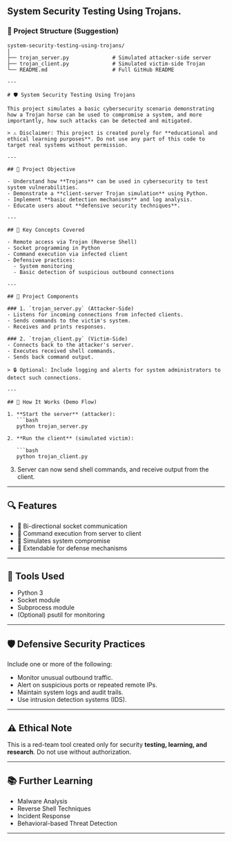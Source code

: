 ## System Security Testing Using Trojans.

### 📁 Project Structure (Suggestion)

```
system-security-testing-using-trojans/
│
├── trojan_server.py              # Simulated attacker-side server
├── trojan_client.py              # Simulated victim-side Trojan
└── README.md                     # Full GitHub README

---

# 🛡️ System Security Testing Using Trojans

This project simulates a basic cybersecurity scenario demonstrating how a Trojan horse can be used to compromise a system, and more importantly, how such attacks can be detected and mitigated.

> ⚠️ Disclaimer: This project is created purely for **educational and ethical learning purposes**. Do not use any part of this code to target real systems without permission.

---

## 📌 Project Objective

- Understand how **Trojans** can be used in cybersecurity to test system vulnerabilities.
- Demonstrate a **client-server Trojan simulation** using Python.
- Implement **basic detection mechanisms** and log analysis.
- Educate users about **defensive security techniques**.

---

## 🎯 Key Concepts Covered

- Remote access via Trojan (Reverse Shell)
- Socket programming in Python
- Command execution via infected client
- Defensive practices:
  - System monitoring
  - Basic detection of suspicious outbound connections

---

## 📂 Project Components

### 1. `trojan_server.py` (Attacker-Side)
- Listens for incoming connections from infected clients.
- Sends commands to the victim's system.
- Receives and prints responses.

### 2. `trojan_client.py` (Victim-Side)
- Connects back to the attacker's server.
- Executes received shell commands.
- Sends back command output.

> 🔒 Optional: Include logging and alerts for system administrators to detect such connections.

---

## 🚀 How It Works (Demo Flow)

1. **Start the server** (attacker):
   ```bash
   python trojan_server.py

2. **Run the client** (simulated victim):

   ```bash
   python trojan_client.py
   ```

3. Server can now send shell commands, and receive output from the client.

---

## 🔍 Features

* 🔁 Bi-directional socket communication
* 📜 Command execution from server to client
* 🧪 Simulates system compromise
* 🚨 Extendable for defense mechanisms

---

## 🧰 Tools Used

* Python 3
* Socket module
* Subprocess module
* (Optional) psutil for monitoring

---

## 🛡️ Defensive Security Practices

Include one or more of the following:

* Monitor unusual outbound traffic.
* Alert on suspicious ports or repeated remote IPs.
* Maintain system logs and audit trails.
* Use intrusion detection systems (IDS).

---

## ⚠️ Ethical Note

This is a red-team tool created only for security **testing, learning, and research**. Do not use without authorization.

---

## 📚 Further Learning

* Malware Analysis
* Reverse Shell Techniques
* Incident Response
* Behavioral-based Threat Detection

---
